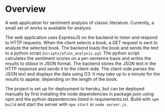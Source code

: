 # Overview

A web application for sentiment analysis of classic literature. Currently, a small set of works is available for analysis.

The web application uses ExpressJS on the backend to listen and respond to HTTP requests. When the client selects a book, a GET request is sent to analyze the selected book. The backend loads the book and sends the text to a python script (`scripts/afinn_analysis.py`). The python script calculates the sentiment scores on a per-sentence basis and writes the results to stdout in JSON format. The backend stores the JSON text in the HTTP response and sends it to the client-side. The client-side parses the JSON text and displays the data using D3. It may take up to a minute for the results to appear, depending on the length of the book.

The project is set up for deployment to heroku, but can be deployed manually by first installing the node dependencies in package.json using npm and the python dependencies listed in requirements.txt. Build with `npm build` and start the server with `npm start` or `node server.js`.
